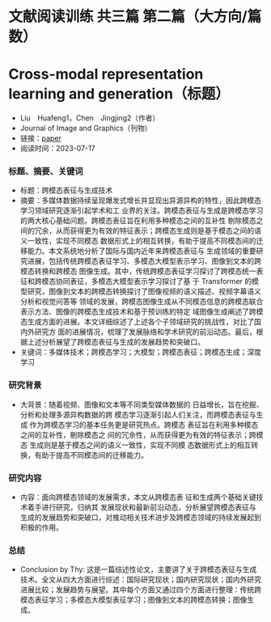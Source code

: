 # 文献阅读训练 共三篇 第二篇（大方向/篇数）
# Cross-modal representation learning and generation（标题）
- Liu　Huafeng1，Chen　Jingjing2（作者）
- Journal of Image and Graphics（刊物）
- 链接：[paper](https://github.com/ZYJ-Group/Tanghy/blob/main/1-Literature/%E8%B7%A8%E6%A8%A1%E6%80%81%E8%A1%A8%E5%BE%81%E4%B8%8E%E7%94%9F%E6%88%90%E6%8A%80%E6%9C%AF_%E5%88%98%E5%8D%8E%E5%B3%B0.pdf)
- 阅读时间：2023-07-17

### 标题、摘要、关键词
- 标题：跨模态表征与生成技术
- 摘要：多媒体数据持续呈现爆发式增长并显现出异源异构的特性，因此跨模态学习领域研究逐渐引起学术和工 业界的关注。跨模态表征与生成是跨模态学习的两大核心基础问题。跨模态表征旨在利用多种模态之间的互补性 剔除模态之间的冗余，从而获得更为有效的特征表示；跨模态生成则是基于模态之间的语义一致性，实现不同模态 数据形式上的相互转换，有助于提高不同模态间的迁移能力。本文系统地分析了国际与国内近年来跨模态表征与 生成领域的重要研究进展，包括传统跨模态表征学习、多模态大模型表示学习、图像到文本的跨模态转换和跨模态 图像生成。其中，传统跨模态表征学习探讨了跨模态统一表征和跨模态协同表征，多模态大模型表示学习探讨了基 于 Transformer 的模型研究，图像到文本的跨模态转换探讨了图像视频的语义描述、视频字幕语义分析和视觉问答等 领域的发展，跨模态图像生成从不同模态信息的跨模态联合表示方法、图像的跨模态生成技术和基于预训练的特定 域图像生成阐述了跨模态生成方面的进展。本文详细综述了上述各个子领域研究的挑战性，对比了国内外研究方 面的进展情况，梳理了发展脉络和学术研究的前沿动态。最后，根据上述分析展望了跨模态表征与生成的发展趋势和突破口。
- 关键词：多媒体技术；跨模态学习；大模型；跨模态表征；跨模态生成；深度学习

### 研究背景
- 大背景：随着视频、图像和文本等不同类型媒体数据的 日益增长，旨在挖掘、分析和处理多源异构数据的跨 模态学习逐渐引起人们关注，而跨模态表征与生成 作为跨模态学习的基本任务更是研究热点。跨模态 表征旨在利用多种模态之间的互补性，剔除模态之 间的冗余性，从而获得更为有效的特征表示；跨模态 生成则是基于模态之间的语义一致性，实现不同模 态数据形式上的相互转换，有助于提高不同模态间的迁移能力。

### 研究内容
- 内容：面向跨模态领域的发展需求，本文从跨模态表 征和生成两个基础关键技术着手进行研究，归纳其 发展现状和最新前沿动态，分析展望跨模态表征与 生成的发展趋势和突破口，对推动相关技术进步及跨模态领域的持续发展起到积极的作用。

### 总结 
- Conclusion by Thy: 这是一篇综述性论文，主要讲了关于跨模态表征与生成技术。全文从四大方面进行综述：国际研究现状；国内研究现状；国内外研究进展比较；发展趋势与展望。其中每个方面又通过四个方面进行整理：传统跨模态表征学习；多模态大模型表征学习；图像到文本的跨模态转换；图像生成。



